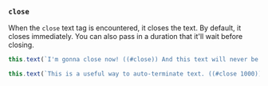 ### `close`

When the `close` text tag is encountered, it closes the text. By default, it closes immediately. You can also pass in a duration that it'll wait before closing.

```js
this.text(`I'm gonna close now! ((#close)) And this text will never be displayed!`);

this.text(`This is a useful way to auto-terminate text. ((#close 1000))`)
```

